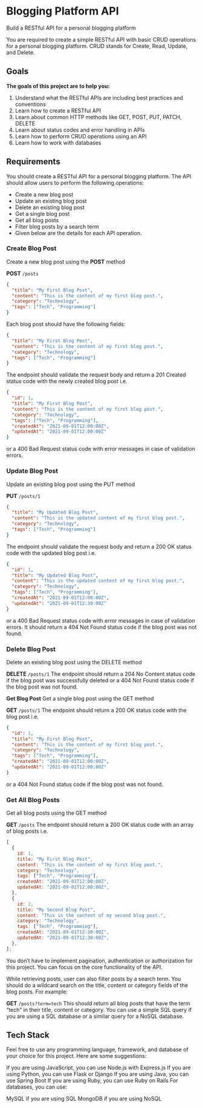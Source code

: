 # Blogging Platform API

Build a RESTful API for a personal blogging platform

You are required to create a simple RESTful API with basic CRUD operations for a personal blogging platform. CRUD stands for Create, Read, Update, and Delete.

## Goals

**The goals of this project are to help you:**

1. Understand what the RESTful APIs are including best practices and conventions
2. Learn how to create a RESTful API
3. Learn about common HTTP methods like GET, POST, PUT, PATCH, DELETE
4. Learn about status codes and error handling in APIs
5. Learn how to perform CRUD operations using an API
6. Learn how to work with databases

## Requirements

You should create a RESTful API for a personal blogging platform. The API should allow users to perform the following operations:

- Create a new blog post
- Update an existing blog post
- Delete an existing blog post
- Get a single blog post
- Get all blog posts
- Filter blog posts by a search term
- Given below are the details for each API operation.

### Create Blog Post

Create a new blog post using the **POST** method

**POST** `/posts`

```json
{
  "title": "My First Blog Post",
  "content": "This is the content of my first blog post.",
  "category": "Technology",
  "tags": ["Tech", "Programming"]
}
```

Each blog post should have the following fields:

```json
{
  "title": "My First Blog Post",
  "content": "This is the content of my first blog post.",
  "category": "Technology",
  "tags": ["Tech", "Programming"]
}
```

The endpoint should validate the request body and return a 201 Created status code with the newly created blog post i.e.

```json
{
  "id": 1,
  "title": "My First Blog Post",
  "content": "This is the content of my first blog post.",
  "category": "Technology",
  "tags": ["Tech", "Programming"],
  "createdAt": "2021-09-01T12:00:00Z",
  "updatedAt": "2021-09-01T12:00:00Z"
}
```

or a 400 Bad Request status code with error messages in case of validation errors.

### Update Blog Post

Update an existing blog post using the PUT method

**PUT** `/posts/1`

```json
{
  "title": "My Updated Blog Post",
  "content": "This is the updated content of my first blog post.",
  "category": "Technology",
  "tags": ["Tech", "Programming"]
}
```

The endpoint should validate the request body and return a 200 OK status code with the updated blog post i.e.

```json
{
  "id": 1,
  "title": "My Updated Blog Post",
  "content": "This is the updated content of my first blog post.",
  "category": "Technology",
  "tags": ["Tech", "Programming"],
  "createdAt": "2021-09-01T12:00:00Z",
  "updatedAt": "2021-09-01T12:30:00Z"
}
```

or a 400 Bad Request status code with error messages in case of validation errors. It should return a 404 Not Found status code if the blog post was not found.

### Delete Blog Post

Delete an existing blog post using the DELETE method

**DELETE** `/posts/1`
The endpoint should return a 204 No Content status code if the blog post was successfully deleted or a 404 Not Found status code if the blog post was not found.

**Get Blog Post**
Get a single blog post using the GET method

**GET** `/posts/1`
The endpoint should return a 200 OK status code with the blog post i.e.

```json
{
  "id": 1,
  "title": "My First Blog Post",
  "content": "This is the content of my first blog post.",
  "category": "Technology",
  "tags": ["Tech", "Programming"],
  "createdAt": "2021-09-01T12:00:00Z",
  "updatedAt": "2021-09-01T12:00:00Z"
}
```

or a 404 Not Found status code if the blog post was not found.

### Get All Blog Posts

Get all blog posts using the GET method

**GET** `/posts`
The endpoint should return a 200 OK status code with an array of blog posts i.e.

```javascript
[
  {
    id: 1,
    title: "My First Blog Post",
    content: "This is the content of my first blog post.",
    category: "Technology",
    tags: ["Tech", "Programming"],
    createdAt: "2021-09-01T12:00:00Z",
    updatedAt: "2021-09-01T12:00:00Z",
  },
  {
    id: 2,
    title: "My Second Blog Post",
    content: "This is the content of my second blog post.",
    category: "Technology",
    tags: ["Tech", "Programming"],
    createdAt: "2021-09-01T12:30:00Z",
    updatedAt: "2021-09-01T12:30:00Z",
  },
];
```

You don’t have to implement pagination, authentication or authorization for this project. You can focus on the core functionality of the API.

While retrieving posts, user can also filter posts by a search term. You should do a wildcard search on the title, content or category fields of the blog posts. For example:

**GET** `/posts?term=tech`
This should return all blog posts that have the term “tech” in their title, content or category. You can use a simple SQL query if you are using a SQL database or a similar query for a NoSQL database.

## Tech Stack

Feel free to use any programming language, framework, and database of your choice for this project. Here are some suggestions:

If you are using JavaScript, you can use Node.js with Express.js
If you are using Python, you can use Flask or Django
If you are using Java, you can use Spring Boot
If you are using Ruby, you can use Ruby on Rails
For databases, you can use:

MySQL if you are using SQL
MongoDB if you are using NoSQL
